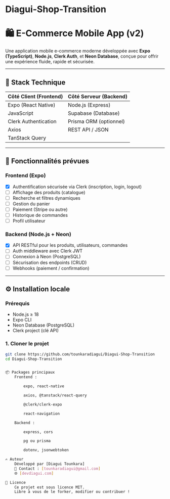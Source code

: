 # Diagui-Shop-Transition
# 🛍️ E-Commerce Mobile App (v2)

Une application mobile e-commerce moderne développée avec **Expo (TypeScript)**, **Node.js**, **Clerk Auth**, et **Neon Database**, conçue pour offrir une expérience fluide, rapide et sécurisée.

---

## 🚀 Stack Technique

| Côté Client (Frontend)       | Côté Serveur (Backend)       |
|-----------------------------|------------------------------|
| Expo (React Native)         | Node.js (Express)            |
| JavaScript                  | Supabase (Database)          |
| Clerk Authentication        | Prisma ORM (optionnel)       |
| Axios                       | REST API / JSON              |
| TanStack Query              |                              |

---

## 📱 Fonctionnalités prévues

### Frontend (Expo)
- [x] Authentification sécurisée via Clerk (inscription, login, logout)
- [ ] Affichage des produits (catalogue)
- [ ] Recherche et filtres dynamiques
- [ ] Gestion du panier
- [ ] Paiement (Stripe ou autre)
- [ ] Historique de commandes
- [ ] Profil utilisateur

### Backend (Node.js + Neon)
- [x] API RESTful pour les produits, utilisateurs, commandes
- [ ] Auth middleware avec Clerk JWT
- [ ] Connexion à Neon (PostgreSQL)
- [ ] Sécurisation des endpoints (CRUD)
- [ ] Webhooks (paiement / confirmation)

---

## ⚙️ Installation locale

### Prérequis
- Node.js ≥ 18
- Expo CLI
- Neon Database (PostgreSQL)
- Clerk project (clé API)

### 1. Cloner le projet

```bash
git clone https://github.com/tounkaradiagui/Diagui-Shop-Transition
cd Diagui-Shop-Transition


📦 Packages principaux
    Frontend :

        expo, react-native

        axios, @tanstack/react-query

        @clerk/clerk-expo

        react-navigation

    Backend :

        express, cors

        pg ou prisma

        dotenv, jsonwebtoken

✍️ Auteur
    Développé par [Diagui Tounkara]
    📧 Contact : [tounkaradiagui@gmail.com]
    🌐 [devdiagui.com]

📜 Licence
    Ce projet est sous licence MIT.
    Libre à vous de le forker, modifier ou contribuer !
